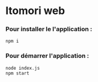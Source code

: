 ﻿# Itomori web

### Pour installer le l'application :

```
npm i
```

### Pour démarrer l'application :

```
node index.js
npm start
```
